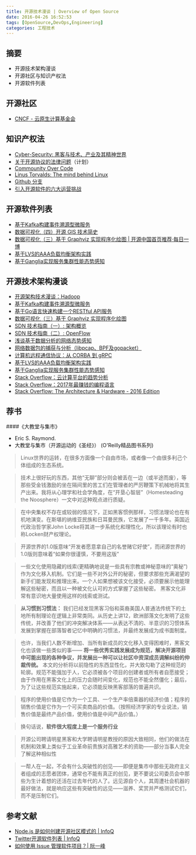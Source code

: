 ```yaml
---
title: 开源技术漫谈 | Overview of Open Source
date: 2016-04-26 16:52:53
tags: [OpenSource,DevOps,Engineering]
categories: 工程技术
---
```

## 摘要
- 开源技术架构漫谈
- 开源社区与知识产权法
- 开源软件列表

<!-- more -->

## 开源社区

- [CNCF - 云原生计算基金会](https://jimmysong.io/posts/cncf-introduction/)

## 知识产权法
- [Cyber-Security: 黑客与技术、产业及其精神世界](https://riboseyim.github.io/2017/05/09/CyberSecurity-Hacker/)
- [关于开源协议的法律问题](https://riboseyim.github.io/2017/07/09/Law-Of-Intellectual-Property/)（计划）
- [Commounity Over Code](http://www.jianshu.com/p/236dd6e22bbb)
- [Linus Torvalds: The mind behind Linux](http://www.jianshu.com/p/841862adb059)
- [Github 分支](http://www.jianshu.com/p/8addb7d0024f)
- [引入开源软件的六大运营挑战](http://www.jianshu.com/p/f7511ac5c753)

## 开源软件列表
- [基于Kafka构建事件溯源型微服务](https://riboseyim.github.io/2017/06/12/OpenSource-Kafka-Microservice/)
- [数据可视化（四）开源 GIS 技术简史](https://riboseyim.github.io/2017/05/12/Visualization-GIS/)
- [数据可视化（三）基于 Graphviz 实现程序化绘图 | 开源中国首页推荐·每日一博](https://riboseyim.github.io/2017/09/15/Visualization-Graphviz/)
- [基于LVS的AAA负载均衡架构实践](https://riboseyim.github.io/2016/09/01/AAA/)
- [基于Ganglia实现服务集群性能态势感知](https://riboseyim.github.io/2016/11/04/OpenSource-Ganglia/)

## 开源技术架构漫谈
- [开源架构技术漫谈：Hadoop](https://riboseyim.github.io/2018/08/01/OpenSource-Hadoop/)
- [基于Kafka构建事件溯源型微服务](https://riboseyim.github.io/2017/06/12/OpenSource-Kafka-Microservice/)
- [基于Go语言快速构建一个RESTful API服务](https://riboseyim.github.io/2017/05/23/RestfulAPI/)
- [数据可视化（三）基于 Graphviz 实现程序化绘图](https://riboseyim.github.io/2017/09/15/Visualization-Graphviz/)
- [SDN 技术指南（一）: 架构概览](https://riboseyim.github.io/2017/05/12/SDN/)
- [SDN 技术指南（二）: OpenFlow ](https://riboseyim.github.io/2017/08/22/SDN-OpenFlow/)
- [浅谈基于数据分析的网络态势感知](https://riboseyim.github.io/2017/07/14/Network-sFlow/)
- [网络数据包的捕获与分析（libpcap、BPF及gopacket）](https://riboseyim.github.io/2017/06/16/Network-Pcap/)
- [计算机远程通信协议：从 CORBA 到 gRPC](https://riboseyim.github.io/2017/10/30/Protocol-gRPC/)
- [基于LVS的AAA负载均衡架构实践](https://riboseyim.github.io/2016/09/01/AAA/)
- [基于Ganglia实现服务集群性能态势感知](https://riboseyim.github.io/2016/11/04/OpenSource-Ganglia/)
- [Stack Overflow：云计算平台的趋势分析](https://riboseyim.github.io/2017/07/23/CloudComputing/)
- [Stack Overflow：2017年最赚钱的编程语言](https://riboseyim.github.io/2017/07/23/CloudComputing/)
- [Stack Overflow: The Architecture & Hardware - 2016 Edition](https://riboseyim.github.io/2016/07/17/OpenSource-StackOverflow/)

## 荐书

####《大教堂与集市》

- Eric S. Raymond.
- 大教堂与集市（开源运动的《圣经》） (O'Reilly精品图书系列)

>Linux世界的运转，在很多方面像一个自由市场，或者像一个由很多利己个体组成的生态系统。

>技术上很好玩的东西，其他“无聊”部分则会被丢在一边（或半途而废），等那些受金钱激励的坐在隔间里的苦工们在管理者的严厉鞭策下机械地将其生产出来。我将从心理学和社会学角度，在“开垦心智层”（Homesteading the Noosphere）一文中对这种观点进行质疑。

>在中央集权不存在或较弱的情况下，正如黑客惯例那样，习惯法理论也在有机地演变。在斯堪的纳维亚民族和日耳曼民族，它发展了一千多年。英国近代政治哲学家John Locke将其进一步系统化和理性化，所以该理论有时也称Locken财产权理论。

>开源世界的1.0版意味“开发者愿意拿自己的名誉赌它好使”，而闭源世界的1.0版则意味着“如果你很谨慎，不要用这版”

>一些文化使用隐藏的线索(更精确地说是一些具有宗教或神秘意味的“奥秘”)作为文化移入机制。它们是一些不对外公开的秘密，但要求那些充满渴望的新手们能发现和推理出来。一个人如果想被该文化接受，必须要展示他能理解这些秘密，而且以一种被文化认可的方式掌握了这些秘密。 黑客文化非常有意识地大量使用这样的线索或测试。

>**从习惯到习惯法：** 我们已经发现黑客习俗和英裔美国人普通法传统下的土地所有制理论在逻辑上非常类同。从历史上讲12，欧洲部落文化发明了这些传统，并改善了他们的冲突解决体系——从表达不清的、半意识的习惯体系发展到掌握在部落智者记忆中明确的习惯法，并最终发展成为成书面制度。

>也许，当我们人数不断增加、当所有新成员的文化移入变得困难时，黑客文化也该做一些类似的事—— **将一些优秀实践发展成为规范，解决开源项目中可能出现的各种争议，并发展出一种可以让社区中资深成员调解纠纷的仲裁传统。** 本文的分析将以前隐性的东西显性化，并大致勾勒了这种规范的轮廓。规范不能强加于人，它必须被各个项目的创建者或所有者自愿接受；由于作用在黑客文化上的压力会随时间变化，规范也不能全然僵化；最后，为了让这些规范实施起来，它必须能反映黑客部落的普遍共识。

>程序的使用价值是它作为一个工具、一个生产率倍乘器的经济价值；程序的销售价值是它作为一个可买卖商品的价值。（按照经济学家的专业说法，销售价值是最终产品价值，使用价值是中间产品价值。）

>换句话说，**软件很大程度上是一个服务行业**

>开源公司聘请明星黑客和大学聘请明星教授的原因大致相同，他们的做法在机制和效果上类似于工业革命前贵族对高雅艺术的资助——部分当事人完全了解这种相似性

>一帮人在一起，不会有什么突破性的创见——即便是集市中那些无政府主义者组成的志愿者团体，通常也不能有真正的创见，更不要说公司委员会中那些为生计着想的还活在过去年代的人了。远见源自个人，其周遭社会机器的最好做法，就是响应这些有突破性的远见——滋养、奖赏并严格测试它们，而不是压制它们。



## 参考文献
- [Node.js 是如何创建开源社区模式的 | InfoQ](http://www.infoq.com/cn/articles/how-node-js-create-an-open-source-community-model?utm_campaign=infoq_content&utm_source=infoq&utm_medium=feed&utm_term=global)
- [Twitter开源软件列表 | InfoQ](http://www.infoq.com/cn/articles/twitter-open-source-list?utm_campaign=infoq_content&utm_source=infoq&utm_medium=feed&utm_term=global)
- [ 如何使用 Issue 管理软件项目？| 阮一峰](http://www.ruanyifeng.com/blog/2017/08/issue.html)
